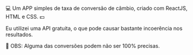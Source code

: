 💻 Um APP simples de taxa de conversão de câmbio, criado com ReactJS, HTML e CSS. 💵

Eu utilizei uma API gratuita, o que pode causar bastante incoerência nos resultados.


📌 OBS: Alguma das conversões podem não ser 100% precisas.
